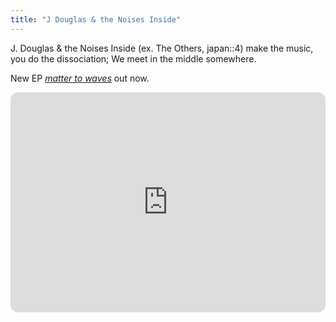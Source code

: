 ```yaml
---
title: "J Douglas & the Noises Inside"
---
```


J. Douglas & the Noises Inside (ex. The Others, japan::4) make the music, you do the dissociation; We meet in the middle somewhere.

New EP 
[_matter to waves_](https://jdouglasandthenoisesinside.bandcamp.com/) out now.
<iframe style="border-radius:12px" src="https://open.spotify.com/embed/artist/1IClditYnziKIoaPPXk4wV?utm_source=generator" width="100%" height="352" frameBorder="0" allowfullscreen="" allow="autoplay; clipboard-write; encrypted-media; fullscreen; picture-in-picture" loading="lazy"></iframe>


